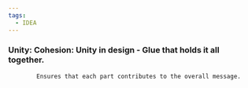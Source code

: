 ```yaml
---
tags:
  - IDEA
---
```


### Unity: Cohesion: Unity in design - Glue that holds it all together. 

			Ensures that each part contributes to the overall message.
